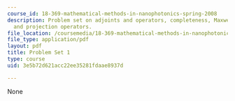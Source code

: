```yaml
---
course_id: 18-369-mathematical-methods-in-nanophotonics-spring-2008
description: Problem set on adjoints and operators, completeness, Maxwell eigenproblems,
  and projection operators.
file_location: /coursemedia/18-369-mathematical-methods-in-nanophotonics-spring-2008/3e5b72d621acc22ee35281fdaae8937d_pset1.pdf
file_type: application/pdf
layout: pdf
title: Problem Set 1
type: course
uid: 3e5b72d621acc22ee35281fdaae8937d

---
```

None